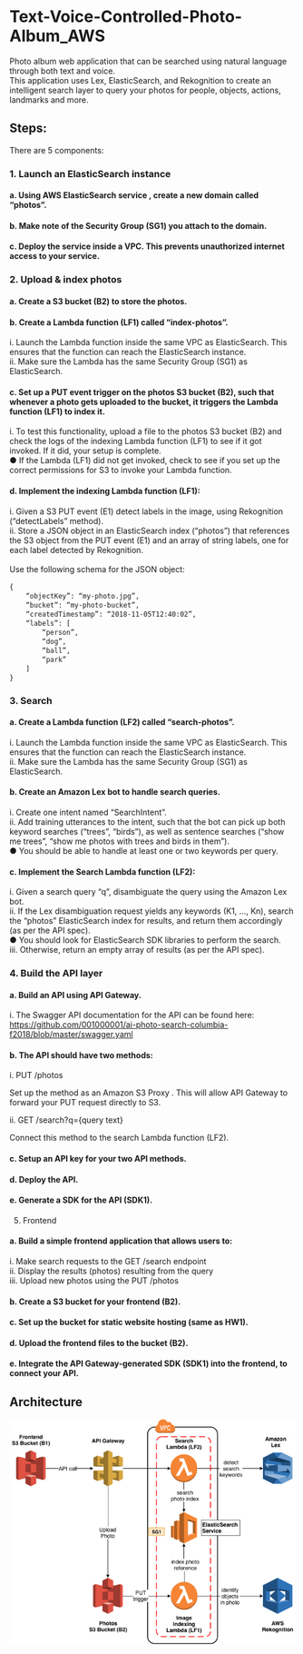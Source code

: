 # Text-Voice-Controlled-Photo-Album_AWS
Photo album web application that can be searched using natural language through both text and voice.<br/>
This application uses Lex, ElasticSearch, and Rekognition to create an intelligent search layer to query your photos for people, objects, actions, landmarks and more.

## Steps:

There are 5 components:

### 1.	Launch an ElasticSearch instance 
#### a.	Using AWS ElasticSearch service , create a new domain called “photos”.<br/>
#### b.	Make note of the Security Group (SG1) you attach to the domain.<br/>
#### c.	Deploy the service inside a VPC. This prevents unauthorized internet access to your service.<br/>
### 2.	Upload & index photos
#### a.	Create a S3 bucket (B2) to store the photos.<br/>
#### b.	Create a Lambda function (LF1) called “index-photos”.<br/>
i.	Launch the Lambda function inside the same VPC as ElasticSearch. This ensures that the function can reach the ElasticSearch instance.<br/>
ii.	Make sure the Lambda has the same Security Group (SG1) as ElasticSearch.<br/>
#### c.	Set up a PUT event trigger  on the photos S3 bucket (B2), such that whenever a photo gets uploaded to the bucket, it triggers the Lambda function (LF1) to index it.<br/>
i.	To test this functionality, upload a file to the photos S3 bucket (B2) and check the logs of the indexing Lambda function (LF1) to see if it got invoked. If it did, your setup is complete.<br/>
●	If the Lambda (LF1) did not get invoked, check to see if you set up the correct permissions  for S3 to invoke your Lambda function.<br/>
#### d.	Implement the indexing Lambda function (LF1):<br/>
i.	Given a S3 PUT event (E1) detect labels in the image, using Rekognition  (“detectLabels” method).<br/>
ii.	Store a JSON object in an ElasticSearch index (“photos”) that references the S3 object from the PUT event (E1) and an array of string labels, one for each label detected by Rekognition.<br/>
<br/>
Use the following schema for the JSON object:<br/>
```
{
	“objectKey”: “my-photo.jpg”,
	“bucket”: “my-photo-bucket”,
	“createdTimestamp”: “2018-11-05T12:40:02”,
	“labels”: [
		“person”,
		“dog”,
		“ball”,
		“park”
	]
}
```
### 3.	Search
#### a.	Create a Lambda function (LF2) called “search-photos”.
i.	Launch the Lambda function inside the same VPC as ElasticSearch. This ensures that the function can reach the ElasticSearch instance.<br/>
ii.	Make sure the Lambda has the same Security Group (SG1) as ElasticSearch.<br/>
#### b.	Create an Amazon Lex bot to handle search queries.
i.	Create one intent named “SearchIntent”.<br/>
ii.	Add training utterances to the intent, such that the bot can pick up both keyword searches (“trees”, “birds”), as well as sentence searches (“show me trees”, “show me photos with trees and birds in them”).<br/>
●	You should be able to handle at least one or two keywords per query.<br/>
#### c.	Implement the Search Lambda function (LF2):
i.	Given a search query “q”, disambiguate the query using the Amazon Lex bot.<br/>
ii.	If the Lex disambiguation request yields any keywords (K1, …, Kn), search the “photos” ElasticSearch index for results, and return them accordingly (as per the API spec).<br/>
●	You should look for ElasticSearch SDK libraries to perform the search.<br/>
iii.	Otherwise, return an empty array of results (as per the API spec).<br/>
### 4.	Build the API layer
#### a.	Build an API using API Gateway.
i.	The Swagger API documentation for the API can be found here:<br/>
https://github.com/001000001/ai-photo-search-columbia-f2018/blob/master/swagger.yaml
#### b.	The API should have two methods:
i.	PUT /photos<br/>

Set up the method as an Amazon S3 Proxy . This will allow API Gateway to forward your PUT request directly to S3.<br/>

ii.	GET /search?q={query text}<br/>

Connect this method to the search Lambda function (LF2).<br/>
#### c.	Setup an API key for your two API methods.
#### d.	Deploy the API.
#### e.	Generate a SDK for the API (SDK1).
5.	Frontend
#### a.	Build a simple frontend application that allows users to:
i.	Make search requests to the GET /search endpoint<br/>
ii.	Display the results (photos) resulting from the query<br/>
iii.	Upload new photos using the PUT /photos<br/>
#### b.	Create a S3 bucket for your frontend (B2).
#### c.	Set up the bucket for static website hosting (same as HW1).
#### d.	Upload the frontend files to the bucket (B2).
#### e.	Integrate the API Gateway-generated SDK (SDK1) into the frontend, to connect your API.

## Architecture
![screenshot](architecture.png)
